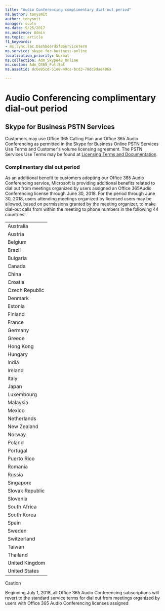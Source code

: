 ```yaml
---
title: "Audio Conferencing complimentary dial-out period"
ms.author: tonysmit
author: tonysmit
manager: scotv
ms.date: 9/25/2017
ms.audience: Admin
ms.topic: article
f1_keywords:
- ms.lync.lac.DashboardSfBServiceTerm
ms.service: skype-for-business-online
localization_priority: Normal
ms.collection: Adm_Skype4B_Online
ms.custom: Adm_O365_FullSet
ms.assetid: dc6e95cd-51e8-49ca-bcd3-78dc9dae486a

---
```


# Audio Conferencing complimentary dial-out period

## Skype for Business PSTN Services

Customers may use Office 365 Calling Plan and Office 365 Audio Conferencing as permitted in the Skype for Business Online PSTN Services Use Terms and Customer's volume licensing agreement. The PSTN Services Use Terms may be found at [Licensing Terms and Documentation](http://www.microsoftvolumelicensing.com/DocumentSearch.aspx?Mode=2&amp;Keyword=PSTN).
  
### Complimentary dial out period

As an additional benefit to customers adopting our Office 365 Audio Conferencing service, Microsoft is providing additional benefits related to dial out from meetings organized by users assigned an Office 365Audio Conferencing license through June 30, 2018. For the period through June 30, 2018, users attending meetings organized by licensed users may be allowed, based on permissions granted by the meeting organizer, to make dial-out calls from within the meeting to phone numbers in the following 44 countries:
  
||
|:-----|
|Australia  <br/> |
|Austria  <br/> |
|Belgium  <br/> |
|Brazil  <br/> |
|Bulgaria  <br/> |
|Canada  <br/> |
|China  <br/> |
|Croatia  <br/> |
|Czech Republic  <br/> |
|Denmark  <br/> |
|Estonia  <br/> |
|Finland  <br/> |
|France  <br/> |
|Germany  <br/> |
|Greece  <br/> |
|Hong Kong  <br/> |
|Hungary  <br/> |
|India  <br/> |
|Ireland  <br/> |
|Italy  <br/> |
|Japan  <br/> |
|Luxembourg  <br/> |
|Malaysia  <br/> |
|Mexico  <br/> |
|Netherlands  <br/> |
|New Zealand  <br/> |
|Norway  <br/> |
|Poland  <br/> |
|Portugal  <br/> |
|Puerto Rico  <br/> |
|Romania  <br/> |
|Russia  <br/> |
|Singapore  <br/> |
|Slovak Republic  <br/> |
|Slovenia  <br/> |
|South Africa  <br/> |
|South Korea  <br/> |
|Spain  <br/> |
|Sweden  <br/> |
|Switzerland  <br/> |
|Taiwan  <br/> |
|Thailand  <br/> |
|United Kingdom  <br/> |
|United States  <br/> |
   
> [!CAUTION]
> Beginning July 1, 2018, all Office 365 Audio Conferencing subscriptions will revert to the standard service terms for dial out from meetings organized by users with Office 365 Audio Conferencing licenses assigned 
  

